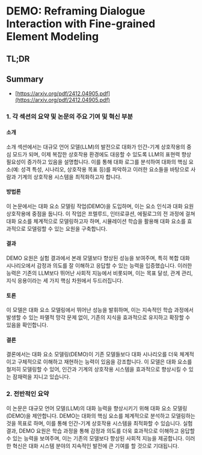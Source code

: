 # DEMO: Reframing Dialogue Interaction with Fine-grained Element Modeling
## TL;DR
## Summary
- [https://arxiv.org/pdf/2412.04905.pdf](https://arxiv.org/pdf/2412.04905.pdf)

### 1. 각 섹션의 요약 및 논문의 주요 기여 및 혁신 부분

#### 소개
소개 섹션에서는 대규모 언어 모델(LLM)의 발전으로 대화가 인간-기계 상호작용의 중심 모드가 되며, 이제 복잡한 상호작용 환경에도 대응할 수 있도록 LLM의 표현력 향상 필요성이 증가하고 있음을 설명합니다. 이를 통해 대화 로그를 분석하여 대화의 핵심 요소(예: 성격 특성, 시나리오, 상호작용 목표 등)를 파악하고 이러한 요소들을 바탕으로 사람과 기계의 상호작용 시스템을 최적화하고자 합니다.

#### 방법론
이 논문에서는 대화 요소 모델링 작업(DEMO)을 도입하며, 이는 요소 인식과 대화 요원 상호작용에 중점을 둡니다. 이 작업은 프렐루드, 인터로큐션, 에필로그의 전 과정에 걸쳐 대화 요소를 체계적으로 모델링하고자 하며, 시뮬레이션 학습을 활용해 대화 요소를 효과적으로 모델링할 수 있는 요원을 구축합니다.

#### 결과
DEMO 요원은 실험 결과에서 본래 모델보다 향상된 성능을 보여주며, 특히 복합 대화 시나리오에서 감정과 의도를 잘 이해하고 응답할 수 있는 능력을 입증했습니다. 이러한 능력은 기존의 LLM보다 뛰어난 사회적 지능에서 비롯되며, 이는 목표 달성, 관계 관리, 지식 응용이라는 세 가지 핵심 차원에서 두드러집니다.

#### 토론
이 모델은 대화 요소 모델링에서 뛰어난 성능을 발휘하며, 이는 지속적인 학습 과정에서 발생할 수 있는 파멸적 망각 문제 없이, 기존의 지식을 효과적으로 유지하고 확장할 수 있음을 확인합니다.

#### 결론
결론에서는 대화 요소 모델링(DEMO)이 기존 모델들보다 대화 시나리오를 더욱 체계적이고 구체적으로 이해하고 재현하는 능력이 있음을 강조합니다. 이 모델은 대화 요소를 철저히 모델링할 수 있어, 인간과 기계의 상호작용 시스템을 효과적으로 향상시킬 수 있는 잠재력을 지니고 있습니다.

### 2. 전반적인 요약

이 논문은 대규모 언어 모델(LLM)의 대화 능력을 향상시키기 위해 대화 요소 모델링(DEMO)을 제안합니다. DEMO는 대화의 핵심 요소를 체계적으로 분석하고 모델링하는 것을 목표로 하며, 이를 통해 인간-기계 상호작용 시스템을 최적화할 수 있습니다. 실험 결과, DEMO 요원은 학습 과정을 통해 감정과 의도를 더욱 효과적으로 이해하고 응답할 수 있는 능력을 보여주며, 이는 기존의 모델보다 향상된 사회적 지능을 제공합니다. 이러한 혁신은 대화 시스템 분야의 지속적인 발전에 큰 기여를 할 것으로 기대됩니다.